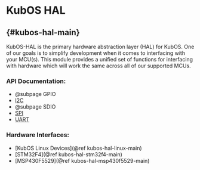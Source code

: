 # KubOS HAL
## {#kubos-hal-main}

KubOS-HAL is the primary hardware abstraction layer (HAL) for KubOS. One of our goals is to simplify development when it comes to interfacing with your MCU(s). This module provides a unified set of functions for interfacing with hardware which will work the same across all of our supported MCUs.

### API Documentation:

 - @subpage GPIO
 - [I2C](docs/i2c.md)
 - @subpage SDIO
 - [SPI](docs/spi.md)
 - [UART](docs/uart.md)

### Hardware Interfaces:

 - [KubOS Linux Devices](@ref kubos-hal-linux-main)
 - [STM32F4](@ref kubos-hal-stm32f4-main)
 - [MSP430F5529](@ref kubos-hal-msp430f5529-main)
